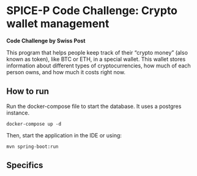 # SPICE-P Code Challenge: Crypto wallet management

**Code Challenge by Swiss Post**

This program that helps people keep track of their “crypto money” (also known as token), like
BTC or ETH, in a special wallet. This wallet stores information about different types of cryptocurrencies, how much
of each person owns, and how much it costs right now.

## How to run

Run the docker-compose file to start the database. It uses a postgres instance.

```shell
docker-compose up -d
```

Then, start the application in the IDE or using:

```shell
mvn spring-boot:run
```

## Specifics

